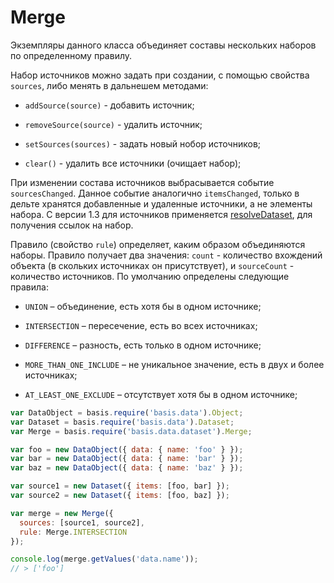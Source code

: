 # Merge

Экземпляры данного класса объединяет составы нескольких наборов по определенному правилу.

Набор источников можно задать при создании, с помощью свойства `sources`, либо менять в дальнешем методами:

  * `addSource(source)` - добавить источник;

  * `removeSource(source)` - удалить источник;

  * `setSources(sources)` - задать новый нобор источников;

  * `clear()` - удалить все источники (очищает набор);

При изменении состава источников выбрасывается событие `sourcesChanged`. Данное событие аналогично `itemsChanged`, только в дельте хранятся добавленные и удаленные источники, а не элементы набора. С версии 1.3 для источников применяется [resolveDataset](basis.data.datasets.md#resolvedataset), для получения ссылок на набор.

Правило (свойство `rule`) определяет, каким образом объединяются наборы. Правило получает два значения: `count` - количество вхождений объекта (в скольких источниках он присутствует), и `sourceCount` - количество источников. По умолчанию определены следующие правила:

  * `UNION` – объединение, есть хотя бы в одном источнике;

  * `INTERSECTION` – пересечение, есть во всех источниках;

  * `DIFFERENCE` – разность, есть только в одном источнике;

  * `MORE_THAN_ONE_INCLUDE` – не уникальное значение, есть в двух и более источниках;

  * `AT_LEAST_ONE_EXCLUDE` – отсутствует хотя бы в одном источнике;

```js
var DataObject = basis.require('basis.data').Object;
var Dataset = basis.require('basis.data').Dataset;
var Merge = basis.require('basis.data.dataset').Merge;

var foo = new DataObject({ data: { name: 'foo' } });
var bar = new DataObject({ data: { name: 'bar' } });
var baz = new DataObject({ data: { name: 'baz' } });

var source1 = new Dataset({ items: [foo, bar] });
var source2 = new Dataset({ items: [foo, baz] });

var merge = new Merge({
  sources: [source1, source2],
  rule: Merge.INTERSECTION
});

console.log(merge.getValues('data.name'));
// > ['foo']
```
